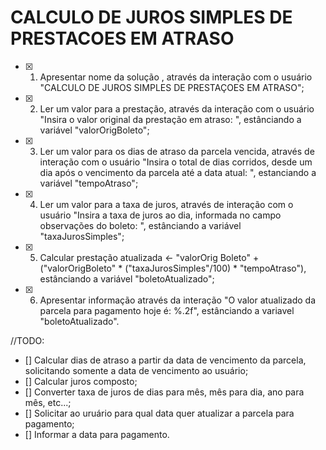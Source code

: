# CALCULO DE JUROS SIMPLES DE PRESTACOES EM ATRASO

- [x] 1. Apresentar nome da solução , através da interação com o usuário "CALCULO DE JUROS SIMPLES DE PRESTAÇOES EM ATRASO";

- [x] 2. Ler um valor para a prestação, através da interação com o usuário "Insira o valor original da prestação em atraso: ", estânciando a variável "valorOrigBoleto";

- [x] 3. Ler um valor para os dias de atraso da parcela vencida, através de interação com o usuário "Insira o total de dias corridos, desde um dia após o vencimento da parcela até a data atual: ", estanciando a variável "tempoAtraso";

- [x] 4. Ler um valor para a taxa de juros, através de interação com o usuário "Insira a taxa de juros ao dia, informada no campo observações do boleto: ", estânciando a variável "taxaJurosSimples";

- [x] 5. Calcular prestação atualizada <- "valorOrig Boleto" + ("valorOrigBoleto" * ("taxaJurosSimples"/100) * "tempoAtraso"), estânciando a variável "boletoAtualizado";

- [x] 6. Apresentar informação através da interação "O valor atualizado da parcela para pagamento hoje é: %.2f", estânciando a variavel "boletoAtualizado".

//TODO:
- [] Calcular dias de atraso a partir da data de vencimento da parcela, solicitando somente a data de vencimento ao usuário;
- [] Calcular juros composto;
- [] Converter taxa de juros de dias para mês, mês para dia, ano para mês, etc...;
- [] Solicitar ao uruário para qual data quer atualizar a parcela para pagamento;
- [] Informar a data para pagamento. 

